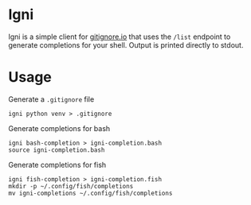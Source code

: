 # Igni

Igni is a simple client for [gitignore.io](http://gitignore.io) that uses the `/list` endpoint
to generate completions for your shell.  Output is printed directly to stdout. 

# Usage

Generate a `.gitignore` file

    igni python venv > .gitignore

Generate completions for bash

    igni bash-completion > igni-completion.bash
    source igni-completion.bash

Generate completions for fish
    
    igni fish-completion > igni-completion.fish
    mkdir -p ~/.config/fish/completions
    mv igni-completions ~/.config/fish/completions
